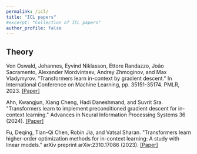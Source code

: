 ```yaml
---
permalink: /icl/
title: "ICL papers"
#excerpt: "Collection of ICL papers"
author_profile: false 
---
```


## Theory 

Von Oswald, Johannes, Eyvind Niklasson, Ettore Randazzo, João Sacramento, Alexander Mordvintsev, Andrey Zhmoginov, and Max Vladymyrov. "Transformers learn in-context by gradient descent." In International Conference on Machine Learning, pp. 35151-35174. PMLR, 2023. [[Paper]](https://proceedings.mlr.press/v202/von-oswald23a/von-oswald23a.pdf)

Ahn, Kwangjun, Xiang Cheng, Hadi Daneshmand, and Suvrit Sra. "Transformers learn to implement preconditioned gradient descent for in-context learning." Advances in Neural Information Processing Systems 36 (2024). [[Paper]](https://proceedings.neurips.cc/paper_files/paper/2023/file/8ed3d610ea4b68e7afb30ea7d01422c6-Paper-Conference.pdf)

Fu, Deqing, Tian-Qi Chen, Robin Jia, and Vatsal Sharan. "Transformers learn higher-order optimization methods for in-context learning: A study with linear models." arXiv preprint arXiv:2310.17086 (2023). [[Paper]](https://arxiv.org/pdf/2310.17086)

